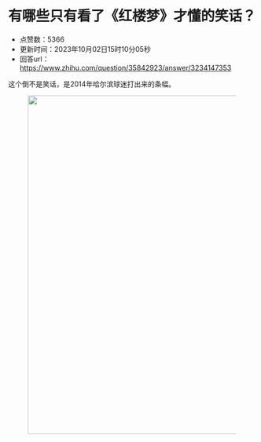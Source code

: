 # 有哪些只有看了《红楼梦》才懂的笑话？
- 点赞数：5366
- 更新时间：2023年10月02日15时10分05秒
- 回答url：https://www.zhihu.com/question/35842923/answer/3234147353
<body>
 <p data-pid="ERX-3lEC">这个倒不是笑话，是2014年哈尔滨球迷打出来的条幅。</p>
 <figure data-size="normal">
  <img src="https://picx.zhimg.com/50/v2-8b53d730e5700ac6c1e2630bf04e76ec_720w.jpg?source=1940ef5c" data-caption="" data-size="normal" data-rawwidth="690" data-rawheight="413" data-original-token="v2-cf9073f9252f9e2b011db0c80c0aa28c" data-default-watermark-src="https://picx.zhimg.com/50/v2-15d4e2a25cf042a45aa948f9594c63ed_720w.jpg?source=1940ef5c" class="origin_image zh-lightbox-thumb" width="690" data-original="https://picx.zhimg.com/v2-8b53d730e5700ac6c1e2630bf04e76ec_r.jpg?source=1940ef5c">
 </figure>
 <p></p>
</body>